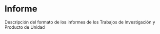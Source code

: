 # Informe
Descripción del formato de los informes de los Trabajos de Investigación y Producto de Unidad
